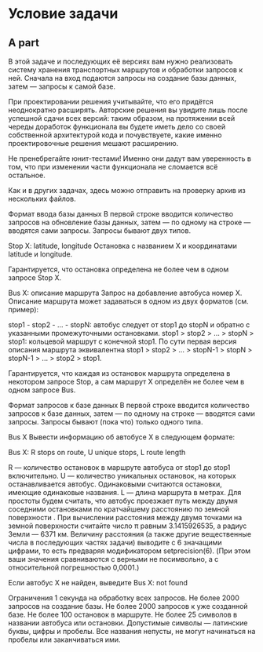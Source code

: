 # Условие задачи


## A part

В этой задаче и последующих её версиях вам нужно реализовать систему хранения транспортных маршрутов и обработки запросов к ней. Сначала на вход подаются запросы на создание базы данных, затем — запросы к самой базе.

При проектировании решения учитывайте, что его придётся неоднократно расширять. Авторские решения вы увидите лишь после успешной сдачи всех версий: таким образом, на протяжении всей череды доработок функционала вы будете иметь дело со своей собственной архитектурой кода и почувствуете, какие именно проектировочные решения мешают расширению.

Не пренебрегайте юнит-тестами! Именно они дадут вам уверенность в том, что при изменении части функционала не сломается всё остальное.

Как и в других задачах, здесь можно отправить на проверку архив из нескольких файлов.

Формат ввода базы данных
В первой строке вводится количество запросов на обновление базы данных, затем — по одному на строке — вводятся сами запросы. Запросы бывают двух типов.

Stop X: latitude, longitude
Остановка с названием X и координатами latitude и longitude.

Гарантируется, что остановка определена не более чем в одном запросе Stop X.

Bus X: описание маршрута
Запрос на добавление автобуса номер X. Описание маршрута может задаваться в одном из двух форматов (см. пример):

stop1 - stop2 - ... - stopN: автобус следует от stop1 до stopN и обратно с указанными промежуточными остановками.
stop1 > stop2 > ... > stopN > stop1: кольцевой маршрут с конечной stop1.
По сути первая версия описания маршрута эквивалентна stop1 > stop2 > ... > stopN-1 > stopN > stopN-1 > ... > stop2 > stop1.

Гарантируется, что каждая из остановок маршрута определена в некотором запросе Stop, а сам маршрут X определён не более чем в одном запросе Bus.

Формат запросов к базе данных
В первой строке вводится количество запросов к базе данных, затем — по одному на строке — вводятся сами запросы. Запросы бывают (пока что) только одного типа.

Bus X
Вывести информацию об автобусе X в следующем формате:

Bus X: R stops on route, U unique stops, L route length

R — количество остановок в маршруте автобуса от stop1 до stop1 включительно.
U — количество уникальных остановок, на которых останавливается автобус. Одинаковыми считаются остановки, имеющие одинаковые названия.
L — длина маршрута в метрах. Для простоты будем считать, что автобус проезжает путь между двумя соседними остановками по кратчайшему расстоянию по земной поверхности . При вычислении расстояния между двумя точками на земной поверхности считайте число π равным 3.1415926535, а радиус Земли — 6371 км.
Величину расстояния (а также другие вещественные числа в последующих частях задачи) выводите с 6 значащими цифрами, то есть предваряя модификатором setprecision(6). (При этом ваши значения сравниваются с верными не посимвольно, а с относительной погрешностью 0,0001.)

Если автобус X не найден, выведите Bus X: not found

Ограничения
1 секунда на обработку всех запросов.
Не более 2000 запросов на создание базы.
Не более 2000 запросов к уже созданной базе.
Не более 100 остановок в маршруте.
Не более 25 символов в названии автобуса или остановки. Допустимые символы — латинские буквы, цифры и пробелы. Все названия непусты, не могут начинаться на пробелы или заканчиваться ими.
